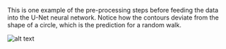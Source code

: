 This is one example of the pre-processing steps before feeding the data into the U-Net neural network. Notice
how the contours deviate from the shape of a circle, which is the prediction for a random walk.

![alt text](https://github.com/Fabianjr90/Listeria_spread_movies/blob/master/analysis.png "Logo Title Text 1")

